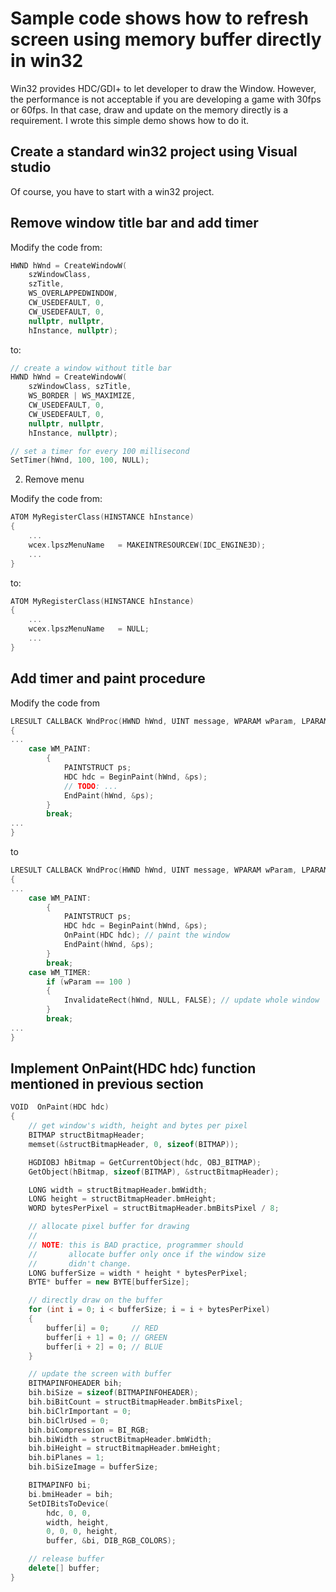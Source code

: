 # Sample code shows how to refresh screen using memory buffer directly in win32

Win32 provides HDC/GDI+ to let developer to draw the Window. However, the performance is not acceptable if you are developing a game with 30fps or 60fps. In that case, draw and update on the memory directly is a requirement. I wrote this simple demo shows how to do it.

## Create a standard win32 project using Visual studio

Of course, you have to start with a win32 project.

## Remove window title bar and add timer 

Modify the code from:

``` c++
HWND hWnd = CreateWindowW(
	szWindowClass, 
	szTitle, 
	WS_OVERLAPPEDWINDOW,
	CW_USEDEFAULT, 0, 
	CW_USEDEFAULT, 0, 
	nullptr, nullptr, 
	hInstance, nullptr);
```

to:

``` c++
// create a window without title bar
HWND hWnd = CreateWindowW(
	szWindowClass, szTitle, 
	WS_BORDER | WS_MAXIMIZE,
	CW_USEDEFAULT, 0, 
	CW_USEDEFAULT, 0, 
	nullptr, nullptr, 
	hInstance, nullptr);

// set a timer for every 100 millisecond
SetTimer(hWnd, 100, 100, NULL);
```

2. Remove menu

Modify the code from:

``` c++
ATOM MyRegisterClass(HINSTANCE hInstance)
{
    ...
    wcex.lpszMenuName   = MAKEINTRESOURCEW(IDC_ENGINE3D);
    ...
}
```

to:

``` c++
ATOM MyRegisterClass(HINSTANCE hInstance)
{
    ...
    wcex.lpszMenuName   = NULL;
    ...
}
```

## Add timer and paint procedure

Modify the code from

``` c++
LRESULT CALLBACK WndProc(HWND hWnd, UINT message, WPARAM wParam, LPARAM lParam)
{
...
    case WM_PAINT:
        {
            PAINTSTRUCT ps;
            HDC hdc = BeginPaint(hWnd, &ps);
            // TODO: ...
            EndPaint(hWnd, &ps);
        }
        break;
...
}
```

to

``` c++
LRESULT CALLBACK WndProc(HWND hWnd, UINT message, WPARAM wParam, LPARAM lParam)
{
...
    case WM_PAINT:
        {
            PAINTSTRUCT ps;
            HDC hdc = BeginPaint(hWnd, &ps);
            OnPaint(HDC hdc); // paint the window
            EndPaint(hWnd, &ps);
        }
        break;
	case WM_TIMER:
		if (wParam == 100 )
		{
			InvalidateRect(hWnd, NULL, FALSE); // update whole window
		}
		break;
...
}
```

## Implement OnPaint(HDC hdc) function mentioned in previous section

``` c++
VOID  OnPaint(HDC hdc)
{
	// get window's width, height and bytes per pixel
	BITMAP structBitmapHeader;
	memset(&structBitmapHeader, 0, sizeof(BITMAP));

	HGDIOBJ hBitmap = GetCurrentObject(hdc, OBJ_BITMAP);
	GetObject(hBitmap, sizeof(BITMAP), &structBitmapHeader);

	LONG width = structBitmapHeader.bmWidth;
	LONG height = structBitmapHeader.bmHeight;
	WORD bytesPerPixel = structBitmapHeader.bmBitsPixel / 8;

	// allocate pixel buffer for drawing
	//
	// NOTE: this is BAD practice, programmer should
	//       allocate buffer only once if the window size
	//       didn't change.
	LONG bufferSize = width * height * bytesPerPixel;
	BYTE* buffer = new BYTE[bufferSize];

	// directly draw on the buffer
	for (int i = 0; i < bufferSize; i = i + bytesPerPixel)
	{
		buffer[i] = 0;     // RED
		buffer[i + 1] = 0; // GREEN
		buffer[i + 2] = 0; // BLUE
	}

	// update the screen with buffer
	BITMAPINFOHEADER bih;
	bih.biSize = sizeof(BITMAPINFOHEADER);
	bih.biBitCount = structBitmapHeader.bmBitsPixel;
	bih.biClrImportant = 0;
	bih.biClrUsed = 0;
	bih.biCompression = BI_RGB;
	bih.biWidth = structBitmapHeader.bmWidth;
	bih.biHeight = structBitmapHeader.bmHeight;
	bih.biPlanes = 1;
	bih.biSizeImage = bufferSize;

	BITMAPINFO bi;
	bi.bmiHeader = bih;
	SetDIBitsToDevice(
		hdc, 0, 0, 
		width, height, 
		0, 0, 0, height,
		buffer, &bi, DIB_RGB_COLORS);

	// release buffer
	delete[] buffer;
}
```
